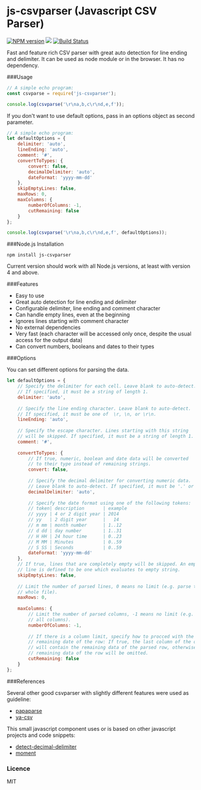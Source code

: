 js-csvparser (Javascript CSV Parser)
========================================

[![NPM version](http://img.shields.io/npm/v/js-csvparser.svg)](https://www.npmjs.org/package/js-csvparser)
![](https://img.shields.io/badge/dependencies-none-brightgreen.svg)
[![Build Status](https://travis-ci.org/irhc/js-csvparser.png?branch=master)](https://travis-ci.org/irhc/js-csvparser)

Fast and feature rich CSV parser with great auto detection for line ending and delimiter. It can be used as node module or in the browser. It has no dependency.

###Usage

```javascript
// A simple echo program:
const csvparse = require('js-csvparser');

console.log(csvparse('\r\na,b,c\r\nd,e,f'));
```

If you don't want to use default options, pass in an options object as second parameter.
```javascript
// A simple echo program:
let defaultOptions = {
    delimiter: 'auto',
    lineEnding: 'auto',
    comment: '#',
    convertToTypes: {
        convert: false,
        decimalDelimiter: 'auto',
        dateFormat: 'yyyy-mm-dd'
    },
    skipEmptyLines: false,
    maxRows: 0,
    maxColumns: {
        numberOfColumns: -1,
        cutRemaining: false
    }
};

console.log(csvparse('\r\na,b,c\r\nd,e,f', defaultOptions));
```

###Node.js Installation

`npm install js-csvparser`

Current version should work with all Node.js versions, at least with version 4 and above.

###Features

- Easy to use
- Great auto detection for line ending and delimiter
- Configurable delimiter, line ending and comment character
- Can handle empty lines, even at the beginning
- Ignores lines starting with comment character
- No external dependencies
- Very fast (each character will be accessed only once, despite the usual access for the output data)
- Can convert numbers, booleans and dates to their types

###Options

You can set different options for parsing the data.
```javascript
let defaultOptions = {
    // Specify the delimiter for each cell. Leave blank to auto-detect.
    // If specified, it must be a string of length 1.
    delimiter: 'auto',
    
    // Specify the line ending character. Leave blank to auto-detect. 
    // If specified, it must be one of  \r, \n, or \r\n.
    lineEnding: 'auto',
    
    // Specify the escape character. Lines starting with this string 
    // will be skipped. If specified, it must be a string of length 1.
    comment: '#', 
    
    convertToTypes: {
        // If true, numeric, boolean and date data will be converted
        // to their type instead of remaining strings.
        convert: false,
        
        // Specify the decimal delimiter for converting numeric data.
        // Leave blank to auto-detect. If specified, it must be '.' or ','.
        decimalDelimiter: 'auto',
        
        // Specify the date format using one of the following tokens:
        // token| description       | example
        // yyyy | 4 or 2 digit year | 2014
        // yy 	| 2 digit year      |   14
        // m mm | month number      | 1..12
        // d dd	| day number        | 1..31
        // H HH | 24 hour time      | 0..23
        // M MM	| Minutes           | 0..59
        // S SS | Seconds           | 0..59
        dateFormat: 'yyyy-mm-dd'
    },
    // If true, lines that are completely empty will be skipped. An empty 
    // line is defined to be one which evaluates to empty string.
    skipEmptyLines: false,
    
    // Limit the number of parsed lines, 0 means no limit (e.g. parse the 
    // whole file).
    maxRows: 0,
     
    maxColumns: {
        // Limit the number of parsed columns, -1 means no limit (e.g. parse 
        // all columns).
        numberOfColumns: -1,
        
        // If there is a column limit, specify how to procced with the 
        // remaining date of the row: If true, the last column of the output 
        // will contain the remaining data of the parsed row, otherwise the 
        // remaining data of the row will be omitted.
        cutRemaining: false
    }
};
 ```

###References

Several other good csvparser with slightly different features were used as guideline:

- [papaparse](https://github.com/mholt/PapaParse)
- [ya-csv](https://github.com/koles/ya-csv)

This small javascript component uses or is based on other javascript projects and code snippets:

- [detect-decimal-delimiter](https://github.com/irhc/detect-decimal-delimiter)
- [moment](https://github.com/moment/moment)

### Licence

MIT
